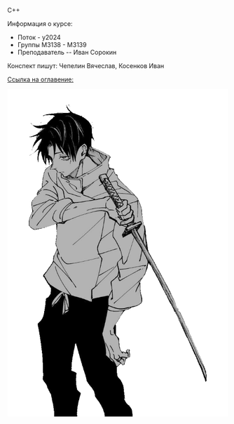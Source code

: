 C++

Информация о курсе:

* Поток - y2024
* Группы М3138 - М3139
* Преподаватель -- Иван Сорокин

Конспект пишут: Чепелин Вячеслав, Косенков Иван

[Ссылка на оглавение:](./sum.md)

![obligatory anime](./assets/transparent_youta.png) 

